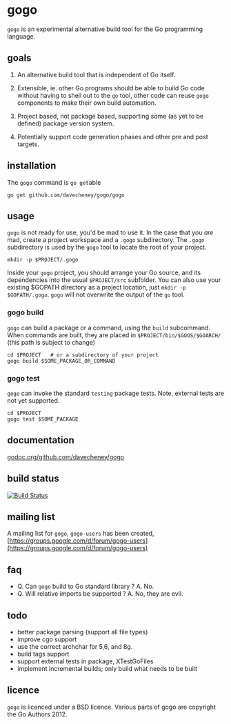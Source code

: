 # gogo


`gogo` is an experimental alternative build tool for the Go programming language.

## goals

 1. An alternative build tool that is independent of Go itself.

 2. Extensible, ie. other Go programs should be able to build Go code without having to shell out to the `go` tool, other code can reuse `gogo` components to make their own build automation.

 3. Project based, not package based, supporting some (as yet to be defined) package version system.

 4. Potentially support code generation phases and other pre and post targets.

## installation

The `gogo` command is `go get`able

    go get github.com/davecheney/gogo/gogo

## usage

`gogo` is not ready for use, you'd be mad to use it. In the case that you _are_ mad, create a project workspace and a `.gogo` subdirectory. The `.gogo` subdirectory is used by the `gogo` tool to locate the root of your project.

    mkdir -p $PROJECT/.gogo

Inside your `gogo` project, you should arrange your Go source, and its dependencies into the usual `$PROJECT/src` subfolder. You can also use your existing $GOPATH directory as a project location, just `mkdir -p $GOPATH/.gogo`. `gogo` will not overwrite the output of the `go` tool.

### gogo build

`gogo` can build a package or a command, using the `build` subcommand. When commands are built, they are placed in `$PROJECT/bin/$GOOS/$GOARCH/` (this path is subject to change)

    cd $PROJECT   # or a subdirectory of your project
    gogo build $SOME_PACKAGE_OR_COMMAND

### gogo test

`gogo` can invoke the standard `testing` package tests. Note, external tests are not yet supported.

    cd $PROJECT
    gogo test $SOME_PACKAGE

## documentation

[godoc.org/github.com/davecheney/gogo](http://godoc.org/github.com/davecheney/gogo)

## build status

[![Build Status](https://drone.io/github.com/davecheney/gogo/status.png)](https://drone.io/github.com/davecheney/gogo/latest)

## mailing list

A mailing list for `gogo`, `gogo-users` has been created, [https://groups.google.com/d/forum/gogo-users](https://groups.google.com/d/forum/gogo-users)

## faq

 * Q. Can `gogo` build to Go standard library ? A. No.
 * Q. Will relative imports be supported ? A. No, they are evil.

## todo

 * better package parsing (support all file types)
 * improve cgo support
 * use the correct archchar for 5,6, and 8g.
 * build tags support
 * support external tests in package, XTestGoFiles
 * implement incremental builds; only build what needs to be built

## licence

`gogo` is licenced under a BSD licence. Various parts of gogo are copyright the Go Authors 2012.
